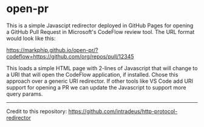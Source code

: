 # open-pr

This is a simple Javascipt redirector deployed in GitHub Pages for opening a GitHub Pull Request
in Microsoft's CodeFlow review tool. The URL format would look like this:

https://markphip.github.io/open-pr/?codeflow=https://github.com/org/repos/pull/12345

This loads a simple HTML page with 2-lines of Javascript that will change to a URI that will
open the CodeFlow application, if installed. Chose this approach over a generic URI redirector.
If other tools like VS Code add URI support for opening a PR we can update the Javascript to
support more query params.

------
Credit to this repository: https://github.com/intradeus/http-protocol-redirector
